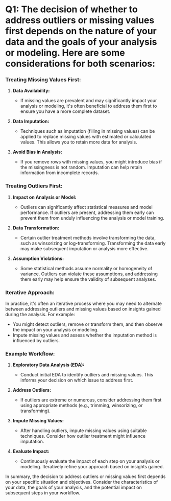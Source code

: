 # Q1: The decision of whether to address outliers or missing values first depends on the nature of your data and the goals of your analysis or modeling. Here are some considerations for both scenarios:

### Treating Missing Values First:

1. **Data Availability:**
   - If missing values are prevalent and may significantly impact your analysis or modeling, it's often beneficial to address them first to ensure you have a more complete dataset.

2. **Data Imputation:**
   - Techniques such as imputation (filling in missing values) can be applied to replace missing values with estimated or calculated values. This allows you to retain more data for analysis.

3. **Avoid Bias in Analysis:**
   - If you remove rows with missing values, you might introduce bias if the missingness is not random. Imputation can help retain information from incomplete records.

### Treating Outliers First:

1. **Impact on Analysis or Model:**
   - Outliers can significantly affect statistical measures and model performance. If outliers are present, addressing them early can prevent them from unduly influencing the analysis or model training.

2. **Data Transformation:**
   - Certain outlier treatment methods involve transforming the data, such as winsorizing or log-transforming. Transforming the data early may make subsequent imputation or analysis more effective.

3. **Assumption Violations:**
   - Some statistical methods assume normality or homogeneity of variance. Outliers can violate these assumptions, and addressing them early may help ensure the validity of subsequent analyses.

### Iterative Approach:

In practice, it's often an iterative process where you may need to alternate between addressing outliers and missing values based on insights gained during the analysis. For example:

- You might detect outliers, remove or transform them, and then observe the impact on your analysis or modeling.
- Impute missing values and assess whether the imputation method is influenced by outliers.

### Example Workflow:

1. **Exploratory Data Analysis (EDA):**
   - Conduct initial EDA to identify outliers and missing values. This informs your decision on which issue to address first.

2. **Address Outliers:**
   - If outliers are extreme or numerous, consider addressing them first using appropriate methods (e.g., trimming, winsorizing, or transforming).

3. **Impute Missing Values:**
   - After handling outliers, impute missing values using suitable techniques. Consider how outlier treatment might influence imputation.

4. **Evaluate Impact:**
   - Continuously evaluate the impact of each step on your analysis or modeling. Iteratively refine your approach based on insights gained.

In summary, the decision to address outliers or missing values first depends on your specific situation and objectives. Consider the characteristics of your data, the goals of your analysis, and the potential impact on subsequent steps in your workflow.